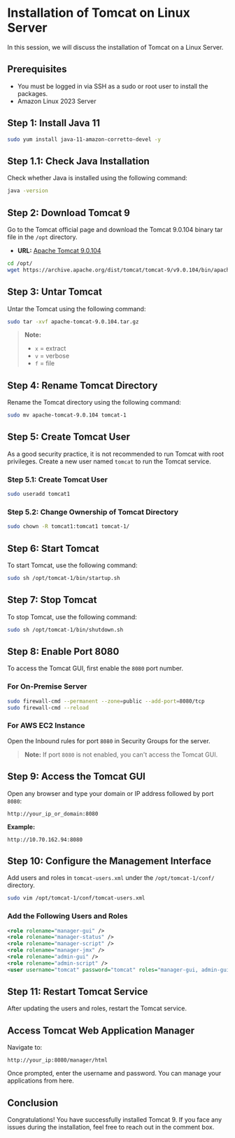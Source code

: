 
# Installation of Tomcat on Linux Server

In this session, we will discuss the installation of Tomcat on a Linux Server.

## Prerequisites
- You must be logged in via SSH as a sudo or root user to install the packages.
- Amazon Linux 2023 Server

## Step 1: Install Java 11
```bash
sudo yum install java-11-amazon-corretto-devel -y
```

## Step 1.1: Check Java Installation
Check whether Java is installed using the following command:
```bash
java -version
```

## Step 2: Download Tomcat 9
Go to the Tomcat official page and download the Tomcat 9.0.104 binary tar file in the `/opt` directory.

- **URL:** [Apache Tomcat 9.0.104](https://archive.apache.org/dist/tomcat/tomcat-9/v9.0.104/bin/)
```bash
cd /opt/
wget https://archive.apache.org/dist/tomcat/tomcat-9/v9.0.104/bin/apache-tomcat-9.0.104.tar.gz
```

## Step 3: Untar Tomcat
Untar the Tomcat using the following command:
```bash
sudo tar -xvf apache-tomcat-9.0.104.tar.gz
```
> **Note:** 
> - `x` = extract 
> - `v` = verbose
> - `f` = file 

## Step 4: Rename Tomcat Directory
Rename the Tomcat directory using the following command:
```bash
sudo mv apache-tomcat-9.0.104 tomcat-1
```

## Step 5: Create Tomcat User
As a good security practice, it is not recommended to run Tomcat with root privileges. Create a new user named `tomcat` to run the Tomcat service.

### Step 5.1: Create Tomcat User
```bash
sudo useradd tomcat1
```

### Step 5.2: Change Ownership of Tomcat Directory
```bash
sudo chown -R tomcat1:tomcat1 tomcat-1/
```

## Step 6: Start Tomcat
To start Tomcat, use the following command:
```bash
sudo sh /opt/tomcat-1/bin/startup.sh
```

## Step 7: Stop Tomcat
To stop Tomcat, use the following command:
```bash
sudo sh /opt/tomcat-1/bin/shutdown.sh
```

## Step 8: Enable Port 8080
To access the Tomcat GUI, first enable the `8080` port number.

### For On-Premise Server
```bash
sudo firewall-cmd --permanent --zone=public --add-port=8080/tcp
sudo firewall-cmd --reload
```

### For AWS EC2 Instance
Open the Inbound rules for port `8080` in Security Groups for the server.

> **Note:** If port `8080` is not enabled, you can't access the Tomcat GUI.

## Step 9: Access the Tomcat GUI
Open any browser and type your domain or IP address followed by port `8080`:
```
http://your_ip_or_domain:8080
```
**Example:** 
```
http://10.70.162.94:8080
```

## Step 10: Configure the Management Interface
Add users and roles in `tomcat-users.xml` under the `/opt/tomcat-1/conf/` directory.
```bash
sudo vim /opt/tomcat-1/conf/tomcat-users.xml
```

### Add the Following Users and Roles
```xml
<role rolename="manager-gui" />
<role rolename="manager-status" />
<role rolename="manager-script" />
<role rolename="manager-jmx" />
<role rolename="admin-gui" />
<role rolename="admin-script" />
<user username="tomcat" password="tomcat" roles="manager-gui, admin-gui, manager-status, manager-script, manager-jmx"/>
```

## Step 11: Restart Tomcat Service
After updating the users and roles, restart the Tomcat service.

## Access Tomcat Web Application Manager
Navigate to:
```
http://your_ip:8080/manager/html
```
Once prompted, enter the username and password. You can manage your applications from here.

## Conclusion
Congratulations! You have successfully installed Tomcat 9. If you face any issues during the installation, feel free to reach out in the comment box.

